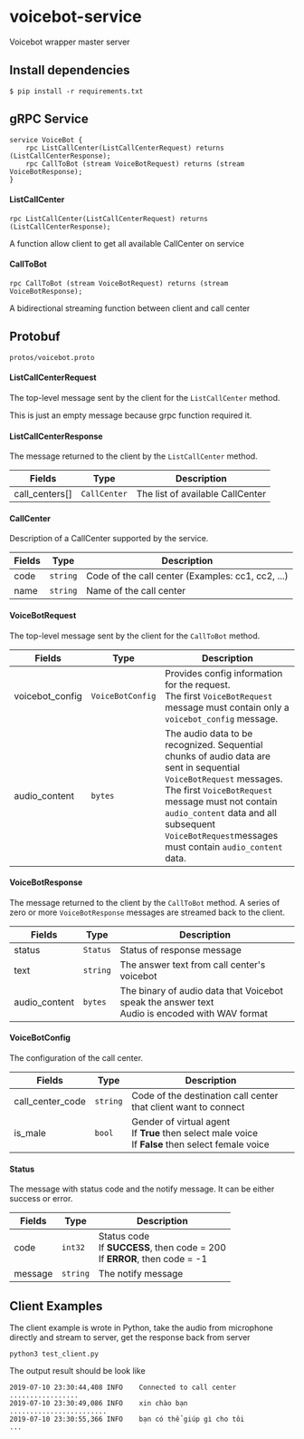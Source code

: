 # voicebot-service
Voicebot wrapper master server
## Install dependencies
```
$ pip install -r requirements.txt
```

## gRPC Service
```
service VoiceBot {
    rpc ListCallCenter(ListCallCenterRequest) returns (ListCallCenterResponse);
    rpc CallToBot (stream VoiceBotRequest) returns (stream VoiceBotResponse);
}
```
#### ListCallCenter
```
rpc ListCallCenter(ListCallCenterRequest) returns (ListCallCenterResponse);
```
A function allow client to get all available CallCenter on service
#### CallToBot
```
rpc CallToBot (stream VoiceBotRequest) returns (stream VoiceBotResponse);
```
A bidirectional streaming function between client and call center
## Protobuf
```
protos/voicebot.proto
```
#### ListCallCenterRequest
The top-level message sent by the client for the `ListCallCenter` method.

This is just an empty message because grpc function required it.

#### ListCallCenterResponse
The message returned to the client by the `ListCallCenter` method.

| Fields | Type | Description |
| ------ | ------ | ------- |
| call_centers[] | `CallCenter`| The list of available CallCenter

#### CallCenter
Description of a CallCenter supported by the service.

| Fields | Type | Description |
| ------ | ------ | ------- |
| code | `string`| Code of the call center (Examples: cc1, cc2, ...)
| name | `string`| Name of the call center

#### VoiceBotRequest
The top-level message sent by the client for the `CallToBot` method.

| Fields | Type | Description |
| ------ | ------ | ------- |
| voicebot_config | `VoiceBotConfig`| Provides config information for the request. <br> The first `VoiceBotRequest` message must contain only a `voicebot_config` message.
| audio_content |`bytes`| The audio data to be recognized. Sequential chunks of audio data are sent in sequential `VoiceBotRequest` messages. <br>The first `VoiceBotRequest` message must not contain `audio_content` data and all subsequent `VoiceBotRequest`messages must contain `audio_content` data.

#### VoiceBotResponse
The message returned to the client by the `CallToBot` method. A series of zero or more `VoiceBotResponse` messages are streamed back to the client.

| Fields | Type | Description |
| ------ | ------ | ------- |
| status | `Status`| Status of response message
| text | `string`| The answer text from call center's voicebot
| audio_content | `bytes`| The binary of audio data that Voicebot speak the answer text <br> Audio is encoded with WAV format

#### VoiceBotConfig
The configuration of the call center.

| Fields | Type | Description |
| ------ | ------ | ------- |
| call_center_code | `string`| Code of the destination call center that client want to connect
| is_male | `bool`| Gender of virtual agent<br> If **True** then select male voice <br> If **False** then select female voice

#### Status
The message with status code and the notify message. It can be either success or error.

| Fields | Type | Description |
| ------ | ------ | ------- |
| code | `int32`| Status code <br> If **SUCCESS**, then code = 200 <br> If **ERROR**, then code = -1
| message | `string`| The notify message

## Client Examples
The client example is wrote in Python, take the audio from microphone directly and stream to server, get the response back from server
```
python3 test_client.py
```
The output result should be look like
```
2019-07-10 23:30:44,408 INFO    Connected to call center
.................
2019-07-10 23:30:49,086 INFO    xin chào bạn
........................
2019-07-10 23:30:55,366 INFO    bạn có thể giúp gì cho tôi
...
```